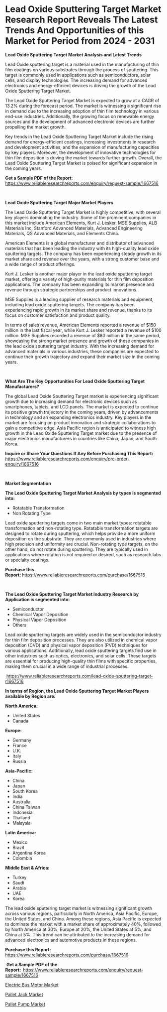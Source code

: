 <p><h1>Lead Oxide Sputtering Target Market Research Report Reveals The Latest Trends And Opportunities of this Market for Period from 2024 - 2031</h1></p><p><strong>Lead Oxide Sputtering Target Market Analysis and Latest Trends</strong></p>
<p><p>Lead Oxide sputtering target is a material used in the manufacturing of thin film coatings on various substrates through the process of sputtering. This target is commonly used in applications such as semiconductors, solar cells, and display technologies. The increasing demand for advanced electronics and energy-efficient devices is driving the growth of the Lead Oxide Sputtering Target Market.</p><p>The Lead Oxide Sputtering Target Market is expected to grow at a CAGR of 13.2% during the forecast period. The market is witnessing a significant rise in demand due to the increasing adoption of thin film technology in various end-use industries. Additionally, the growing focus on renewable energy sources and the development of advanced electronic devices are further propelling the market growth.</p><p>Key trends in the Lead Oxide Sputtering Target Market include the rising demand for energy-efficient coatings, increasing investments in research and development activities, and the expansion of manufacturing capacities by key players. Moreover, the development of innovative technologies for thin film deposition is driving the market towards further growth. Overall, the Lead Oxide Sputtering Target Market is poised for significant expansion in the coming years.</p></p>
<p><strong>Get a Sample PDF of the Report:&nbsp;</strong> <a href="https://www.reliableresearchreports.com/enquiry/request-sample/1667516">https://www.reliableresearchreports.com/enquiry/request-sample/1667516</a></p>
<p>&nbsp;</p>
<p><strong>Lead Oxide Sputtering Target Major Market Players</strong></p>
<p><p>The Lead Oxide Sputtering Target Market is highly competitive, with several key players dominating the industry. Some of the prominent companies in this market include American Elements, Kurt J. Lesker, MSE Supplies, ALB Materials Inc, Stanford Advanced Materials, Advanced Engineering Materials, QS Advanced Materials, and Elements China.</p><p>American Elements is a global manufacturer and distributor of advanced materials that has been leading the industry with its high-quality lead oxide sputtering targets. The company has been experiencing steady growth in its market share and revenue over the years, with a strong customer base and a wide range of product offerings.</p><p>Kurt J. Lesker is another major player in the lead oxide sputtering target market, offering a variety of high-purity materials for thin film deposition applications. The company has been expanding its market presence and revenue through strategic partnerships and product innovations.</p><p>MSE Supplies is a leading supplier of research materials and equipment, including lead oxide sputtering targets. The company has been experiencing rapid growth in its market share and revenue, thanks to its focus on customer satisfaction and product quality.</p><p>In terms of sales revenue, American Elements reported a revenue of $150 million in the last fiscal year, while Kurt J. Lesker reported a revenue of $100 million. MSE Supplies recorded a revenue of $80 million in the same period, showcasing the strong market presence and growth of these companies in the lead oxide sputtering target industry. With the increasing demand for advanced materials in various industries, these companies are expected to continue their growth trajectory and expand their market size in the coming years.</p></p>
<p>&nbsp;</p>
<p><strong>What Are The Key Opportunities For Lead Oxide Sputtering Target Manufacturers?</strong></p>
<p><p>The global Lead Oxide Sputtering Target market is experiencing significant growth due to increasing demand for electronic devices such as smartphones, tablets, and LCD panels. The market is expected to continue its positive growth trajectory in the coming years, driven by advancements in technology and an expanding electronics industry. Key players in the market are focusing on product innovation and strategic collaborations to gain a competitive edge. Asia Pacific region is anticipated to witness high growth in the Lead Oxide Sputtering Target market due to the presence of major electronics manufacturers in countries like China, Japan, and South Korea.</p></p>
<p><strong>Inquire or Share Your Questions If Any Before Purchasing This Report:</strong> <a href="https://www.reliableresearchreports.com/enquiry/pre-order-enquiry/1667516">https://www.reliableresearchreports.com/enquiry/pre-order-enquiry/1667516</a></p>
<p>&nbsp;</p>
<p><strong>Market Segmentation</strong></p>
<p><strong>The Lead Oxide Sputtering Target Market Analysis by types is segmented into:</strong></p>
<p><ul><li>Rotatable Transformation</li><li>Non Rotating Type</li></ul></p>
<p><p>Lead oxide sputtering targets come in two main market types: rotatable transformation and non-rotating type. Rotatable transformation targets are designed to rotate during sputtering, which helps provide a more uniform deposition on the substrate. They are commonly used in industries where high precision and uniformity are crucial. Non-rotating type targets, on the other hand, do not rotate during sputtering. They are typically used in applications where rotation is not required or desired, such as research labs or specialty coatings.</p></p>
<p><strong>Purchase this Report:&nbsp;</strong><a href="https://www.reliableresearchreports.com/purchase/1667516">https://www.reliableresearchreports.com/purchase/1667516</a></p>
<p>&nbsp;</p>
<p><strong>The Lead Oxide Sputtering Target Market Industry Research by Application is segmented into:</strong></p>
<p><ul><li>Semiconductor</li><li>Chemical Vapor Deposition</li><li>Physical Vapor Deposition</li><li>Others</li></ul></p>
<p><p>Lead oxide sputtering targets are widely used in the semiconductor industry for thin film deposition processes. They are also utilized in chemical vapor deposition (CVD) and physical vapor deposition (PVD) techniques for various applications. Additionally, lead oxide sputtering targets find use in other industries such as optics, electronics, and solar cells. These targets are essential for producing high-quality thin films with specific properties, making them crucial in a wide range of industrial processes.</p></p>
<p><a href="https://www.reliableresearchreports.com/lead-oxide-sputtering-target-r1667516">&nbsp;https://www.reliableresearchreports.com/lead-oxide-sputtering-target-r1667516</a></p>
<p><strong>In terms of Region, the Lead Oxide Sputtering Target Market Players available by Region are:</strong></p>
<p>
    <p> <strong> North America: </strong>
        <ul>
            <li>United States</li>
            <li>Canada</li>
        </ul>
        </p> 
    <p> <strong> Europe: </strong>
        <ul>
            <li>Germany</li>
            <li>France</li>
            <li>U.K.</li>
            <li>Italy</li>
            <li>Russia</li>
        </ul>
        </p> 
    <p> <strong> Asia-Pacific: </strong>
        <ul>
            <li>China</li>
            <li>Japan</li>
            <li>South Korea</li>
            <li>India</li>
            <li>Australia</li>
            <li>China Taiwan</li>
            <li>Indonesia</li>
            <li>Thailand</li>
            <li>Malaysia</li>
        </ul>
        </p> 
    <p> <strong> Latin America: </strong>
        <ul>
            <li>Mexico</li>
            <li>Brazil</li>
            <li>Argentina Korea</li>
            <li>Colombia</li>
        </ul>
        </p> 
    <p> <strong> Middle East & Africa: </strong>
        <ul>
            <li>Turkey</li>
            <li>Saudi</li>
            <li>Arabia</li>
            <li>UAE</li>
            <li>Korea</li>
        </ul>
    </p>
    </p>
<p><p>The lead oxide sputtering target market is witnessing significant growth across various regions, particularly in North America, Asia Pacific, Europe, the United States, and China. Among these regions, Asia Pacific is expected to dominate the market with a market share of approximately 40%, followed by North America at 30%, Europe at 20%, the United States at 5%, and China at 5%. This trend can be attributed to the increasing demand for advanced electronics and automotive products in these regions.</p></p>
<p><strong>Purchase this Report: </strong><a href="https://www.reliableresearchreports.com/purchase/1667516">https://www.reliableresearchreports.com/purchase/1667516</a></p>
<p>&nbsp;<strong>Get a Sample PDF of the Report:&nbsp;&nbsp;</strong><a href="https://www.reliableresearchreports.com/enquiry/request-sample/1667516">https://www.reliableresearchreports.com/enquiry/request-sample/1667516</a></p>
<p><strong></strong></p>
<p><p><a href="https://www.linkedin.com/pulse/electric-bus-motor-market-exploring-share-trends-future-growth-bvf4c">Electric Bus Motor Market</a></p><p><a href="https://www.linkedin.com/pulse/pallet-jack-market-comprehensive-assessment-type-application-1xshe">Pallet Jack Market</a></p><p><a href="https://www.linkedin.com/pulse/pallet-pump-market-size-cagr-trends-2024-2030-magnoir-m8rje">Pallet Pump Market</a></p></p>